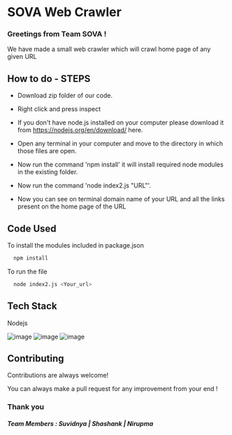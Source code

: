 
# SOVA Web Crawler

  
### Greetings from Team SOVA !
We have made a small web crawler which will crawl home page of any given URL
## How to do - STEPS

- Download zip folder of our code.

- Right click and press inspect
- If you don't have node.js installed on your computer please download it from https://nodejs.org/en/download/ here.
- Open any terminal in your computer and move to the directory in which those files are open.
- Now run the command 'npm install' it will install required node modules in the existing folder.
- Now run the command 'node index2.js "URL"'.
- Now you can see on terminal domain name of your URL and all the links present on the home page of the URL


  
## Code Used

To install the modules included in package.json

```bash
  npm install
```
To run the file
```bash
  node index2.js <Your_url>
```

  
## Tech Stack

Nodejs


![image](https://user-images.githubusercontent.com/78336837/148985403-1c304e3c-ae2a-441c-ae4e-8f416794ad07.png)
![image](https://user-images.githubusercontent.com/78336837/148985427-897c78f3-934d-4c6b-9254-517cae5be12e.png)
![image](https://user-images.githubusercontent.com/78336837/148985432-7ddce04b-99e4-4222-8ec7-795d8e4e31fb.png)

  
## Contributing

Contributions are always welcome!

You can always make a pull request for any improvement from your end !


### Thank you
##### Team Members : Suvidnya | Shashank | Nirupma

  
